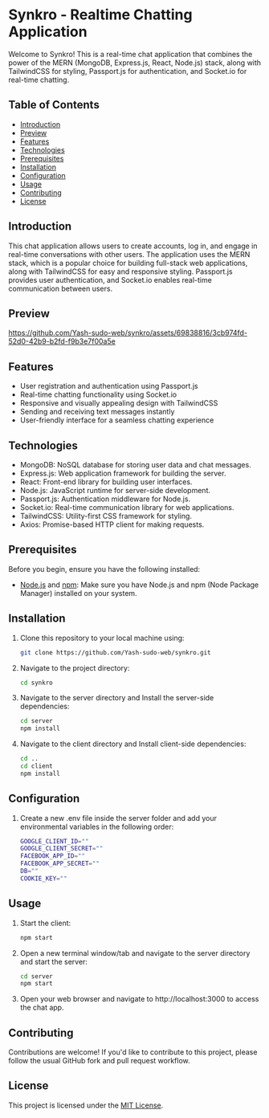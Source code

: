 # Synkro - Realtime Chatting Application

Welcome to Synkro! This is a real-time chat application that combines the power of the MERN (MongoDB, Express.js, React, Node.js) stack, along with TailwindCSS for styling, Passport.js for authentication, and Socket.io for real-time chatting.

## Table of Contents

- [Introduction](#introduction)
- [Preview](#preview)
- [Features](#features)
- [Technologies](#technologies)
- [Prerequisites](#prerequisites)
- [Installation](#installation)
- [Configuration](#configuration)
- [Usage](#usage)
- [Contributing](#contributing)
- [License](#license)

## Introduction

This chat application allows users to create accounts, log in, and engage in real-time conversations with other users. The application uses the MERN stack, which is a popular choice for building full-stack web applications, along with TailwindCSS for easy and responsive styling. Passport.js provides user authentication, and Socket.io enables real-time communication between users.

## Preview

https://github.com/Yash-sudo-web/synkro/assets/69838816/3cb974fd-52d0-42b9-b2fd-f9b3e7f00a5e

## Features

- User registration and authentication using Passport.js
- Real-time chatting functionality using Socket.io
- Responsive and visually appealing design with TailwindCSS
- Sending and receiving text messages instantly
- User-friendly interface for a seamless chatting experience

## Technologies
 - MongoDB: NoSQL database for storing user data and chat messages.
 - Express.js: Web application framework for building the server.
 - React: Front-end library for building user interfaces.
 - Node.js: JavaScript runtime for server-side development.
 - Passport.js: Authentication middleware for Node.js.
 - Socket.io: Real-time communication library for web applications.
 - TailwindCSS: Utility-first CSS framework for styling.
 - Axios: Promise-based HTTP client for making requests.

## Prerequisites

Before you begin, ensure you have the following installed:

- [Node.js](https://nodejs.org/) and [npm](https://www.npmjs.com/): Make sure you have Node.js and npm (Node Package Manager) installed on your system.

## Installation

1. Clone this repository to your local machine using:

   ```bash
   git clone https://github.com/Yash-sudo-web/synkro.git

2. Navigate to the project directory:

    ```bash
    cd synkro

3. Navigate to the server directory and Install the server-side dependencies:

    ```bash
    cd server
    npm install

4. Navigate to the client directory and Install client-side dependencies:

    ```bash
    cd ..
    cd client
    npm install

## Configuration

1. Create a new .env file inside the server folder and add your environmental variables in the following order:

    ```bash
    GOOGLE_CLIENT_ID=""
    GOOGLE_CLIENT_SECRET=""
    FACEBOOK_APP_ID=""
    FACEBOOK_APP_SECRET=""
    DB=""
    COOKIE_KEY=""

## Usage

1. Start the client:

   ```bash
   npm start

2. Open a new terminal window/tab and navigate to the server directory and start the server:

    ```bash
    cd server
    npm start

3. Open your web browser and navigate to http://localhost:3000 to access the chat app.

## Contributing

Contributions are welcome! If you'd like to contribute to this project, please follow the usual GitHub fork and pull request workflow.

## License

This project is licensed under the [MIT License](https://github.com/Yash-sudo-web/synkro/blob/master/LICENSE).
